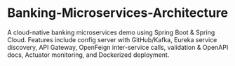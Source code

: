 # Banking-Microservices-Architecture
A cloud-native banking microservices demo using Spring Boot &amp; Spring Cloud. Features include config server with GitHub/Kafka, Eureka service discovery, API Gateway, OpenFeign inter-service calls, validation &amp; OpenAPI docs, Actuator monitoring, and Dockerized deployment.
